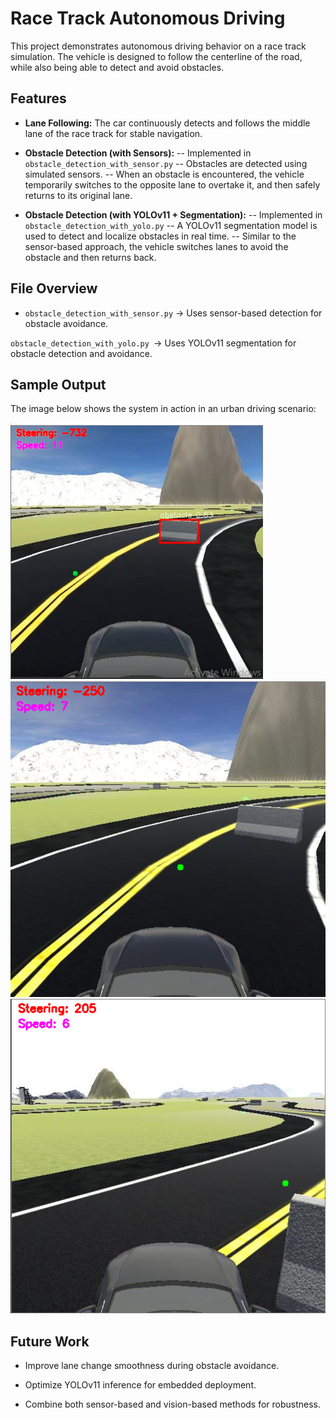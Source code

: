 # Race Track Autonomous Driving

This project demonstrates autonomous driving behavior on a race track simulation.
The vehicle is designed to follow the centerline of the road, while also being able to detect and avoid obstacles.

## Features

- **Lane Following:**
The car continuously detects and follows the middle lane of the race track for stable navigation.

- **Obstacle Detection (with Sensors):**
-- Implemented in `obstacle_detection_with_sensor.py`
-- Obstacles are detected using simulated sensors.
-- When an obstacle is encountered, the vehicle temporarily switches to the opposite lane to overtake it, and then safely returns to its original lane.

- **Obstacle Detection (with YOLOv11 + Segmentation):**
-- Implemented in `obstacle_detection_with_yolo.py`
-- A YOLOv11 segmentation model is used to detect and localize obstacles in real time.
-- Similar to the sensor-based approach, the vehicle switches lanes to avoid the obstacle and then returns back.

## File Overview

- `obstacle_detection_with_sensor.py` → Uses sensor-based detection for obstacle avoidance.

`obstacle_detection_with_yolo.py `→ Uses YOLOv11 segmentation for obstacle detection and avoidance.

## Sample Output

The image below shows the system in action in an urban driving scenario:

![m'lady](image1.png)
![m'lady](image2.png)
![m'lady](image3.png) 


## Future Work

- Improve lane change smoothness during obstacle avoidance.

- Optimize YOLOv11 inference for embedded deployment.

- Combine both sensor-based and vision-based methods for robustness.